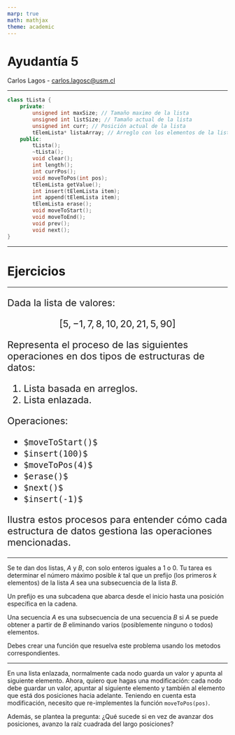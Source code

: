 ```yaml
---
marp: true
math: mathjax
theme: academic
---
```


<!-- _class: lead -->
# Ayudantía 5
Carlos Lagos - carlos.lagosc@usm.cl

---

<!-- _header: Listas  --->
```c++
class tLista {
    private:
        unsigned int maxSize; // Tamaño maximo de la lista
        unsigned int listSize; // Tamaño actual de la lista
        unsigned int curr; // Posición actual de la lista
        tElemLista* listaArray; // Arreglo con los elementos de la lista
    public:
        tLista();
        ~tLista();
        void clear();
        int length();
        int currPos();
        void moveToPos(int pos);
        tElemLista getValue();
        int insert(tElemLista item);
        int append(tElemLista item);
        tElemLista erase();
        void moveToStart();
        void moveToEnd();
        void prev();
        void next();
}
```

---

<!-- _class: lead -->
# Ejercicios


---

<style scoped>
#aux{
    font-size:22px;
}
</style>

<!-- _header: Ejercicios: Listas  --->

<div id="aux">

Dada la lista de valores:

$$
[5,-1,7,8,10,20,21,5,90]
$$

Representa el proceso de las siguientes operaciones en dos tipos de estructuras de datos:

1. Lista basada en arreglos.
2. Lista enlazada.

Operaciones:
* `$moveToStart()$`
* `$insert(100)$`
* `$moveToPos(4)$`
* `$erase()$`
* `$next()$`
* `$insert(-1)$`

Ilustra estos procesos para entender cómo cada estructura de datos gestiona las operaciones mencionadas.


</div>

---

<!-- _header: Ejercicios: Listas  --->

Se te dan dos listas, $A$ y $B$, con solo enteros iguales a 1 o 0. Tu tarea es determinar el número máximo posible $k$ tal que un prefijo (los primeros $k$ elementos) de la lista $A$ sea una subsecuencia de la lista $B$. 

Un prefijo es una subcadena que abarca desde el inicio hasta una posición específica en la cadena. 

Una secuencia $A$ es una subsecuencia de una secuencia $B$ si $A$ se puede obtener a partir de $B$ eliminando varios (posiblemente ninguno o todos) elementos. 

Debes crear una función que resuelva este problema usando los metodos correspondientes.

---


<!-- _header: Ejercicios: Listas  --->


En una lista enlazada, normalmente cada nodo guarda un valor y apunta al siguiente elemento. Ahora, quiero que hagas una modificación: cada nodo debe guardar un valor, apuntar al siguiente elemento y también al elemento que está dos posiciones hacia adelante. Teniendo en cuenta esta modificación, necesito que re-implementes la función ```moveToPos(pos)```.

Además, se plantea la pregunta: ¿Qué sucede si en vez de avanzar dos posiciones, avanzo la raíz cuadrada del largo posiciones?

